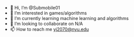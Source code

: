 - 👋 Hi, I’m @Submobile01
- 👀 I’m interested in games/algorithms
- 🌱 I’m currently learning machine learning and algorithms
- 💞️ I’m looking to collaborate on N/A
- 📫 How to reach me yj2070@nyu.edu

<!---
Submobile01/Submobile01 is a ✨ special ✨ repository because its `README.md` (this file) appears on your GitHub profile.
You can click the Preview link to take a look at your changes.
--->
